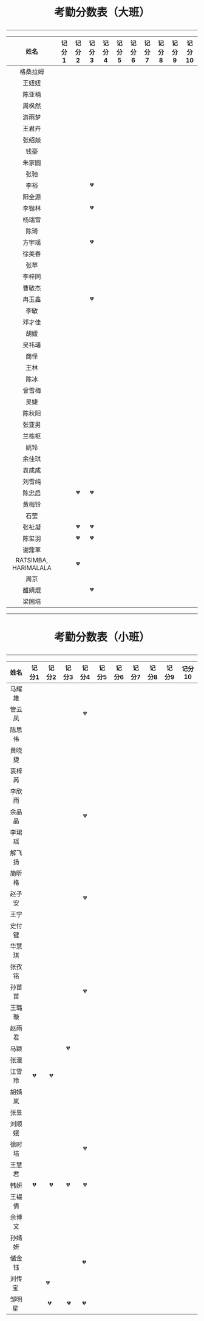 # <p align="center">考勤分数表（大班）</p>
***

|    姓名   | 记分1  | 记分2  | 记分3  | 记分4  | 记分5  | 记分6  | 记分7  | 记分8  | 记分9   | 记分10   |
| :---: | :--: | :--: | :--: | :--: | :--: | :--: | :--: | :--: | :--: | ---- |
|   格桑拉姆  |    |      |      |      |      |      |      |      |      |      |
|         王妞妞          |      |      |      |      |      |      |      |      |      |      |
|         陈亚楠          |      |      |      |      |      |      |      |      |      |      |
|         周枫然          |      |      |      |      |      |      |      |      |      |      |
|         游雨梦          |      |      |      |      |      |      |      |      |      |      |
|         王君卉          |      |      |      |      |      |      |      |      |      |      |
|         张绍燚          |      |      |      |      |      |      |      |      |      |      |
|          钱豪          |      |      |      |      |      |      |      |      |      |      |
|         朱家圆          |      |      |      |      |      |      |      |      |      |      |
|          张驰          |      |      |      |      |      |      |      |      |      |      |
|          李裕          |      |      |   :broken_heart:   |      |      |      |      |      |      |      |
|         阳全源          |      |      |      |      |      |      |      |      |      |      |
|         李锴林          |      |      |  :broken_heart:    |      |      |      |      |      |      |      |
|         杨瑞雪          |      |      |      |      |      |      |      |      |      |      |
|          陈琦          |      |      |      |      |      |      |      |      |      |      |
|         方宇瑶          |      |      |  :broken_heart:    |      |      |      |      |      |      |      |
|         徐美春          |      |      |      |      |      |      |      |      |      |      |
|          张苹          |      |      |      |      |      |      |      |      |      |      |
|         李梓同          |      |      |      |      |      |      |      |      |      |      |
|         曹敏杰          |      |      |      |      |      |      |      |      |      |      |
|         冉玉鑫          |      |      |  :broken_heart:    |      |      |      |      |      |      |      |
|          李敏          |      |      |      |      |      |      |      |      |      |      |
|         邓才佳          |      |      |      |      |      |      |      |      |      |      |
|          胡媛          |      |      |      |      |      |      |      |      |      |      |
|         吴祎璠          |      |      |      |      |      |      |      |      |      |      |
|          商怿          |      |      |      |      |      |      |      |      |      |      |
|          王林          |      |      |      |      |      |      |      |      |      |      |
|          陈冰          |      |      |      |      |      |      |      |      |      |      |
|         曾雪梅          |      |      |      |      |      |      |      |      |      |      |
|          吴婕          |      |      |      |      |      |      |      |      |      |      |
|         陈秋阳          |      |      |      |      |      |      |      |      |      |      |
|         张亚男          |      |      |      |      |      |      |      |      |      |      |
|         兰栋枢          |      |      |      |      |      |      |      |      |      |      |
|          姚玲          |      |      |      |      |      |      |      |      |      |      |
|         余佳琪          |      |      |      |      |      |      |      |      |      |      |
|         袁成成          |      |      |      |      |      |      |      |      |      |      |
|         刘雪纯          |      |      |      |      |      |      |      |      |      |      |
|         陈忠启          |      | :broken_heart:     |  :broken_heart:    |      |      |      |      |      |      |      |
|         黄梅铃          |      |      |      |      |      |      |      |      |      |      |
|          石莹          |      |      |      |      |      |      |      |      |      |      |
|         张祉凝          |      |   :broken_heart:   |  :broken_heart:    |      |      |      |      |      |      |      |
|         陈玺羽          |      |  :broken_heart:    |  :broken_heart:    |      |      |      |      |      |      |      |
|         谢鼎革          |      |      |      |      |      |      |      |      |      |      |
| RATSIMBA, HARIMALALA |      |  :broken_heart:    |      |      |      |      |      |      |      |      |
|          周京          |      |      |      |      |      |      |      |      |      |      |
|         雒婧焜          |      |      |   :broken_heart:   |      |      |      |      |      |      |      |
|         梁国培          |      |     |      |      |      |      |      |      |      |      |

***
# <p align="center">考勤分数表（小班）</p>
***

|  姓名  | 记分1  | 记分2  | 记分3  | 记分4  | 记分5  | 记分6  | 记分7  | 记分8 |  记分9  | 记分10  |
| :---: | :--: | :--: | :--: | :--: | :--: | :--: | :--: | :--: | :--: | :--: |
| 马耀雄  |      |      |      |      |      |      |      |      |      |      |
| 管云凤  |      |      |      |   :broken_heart:   |      |      |      |      |      |      |
| 陈思伟  |      |      |      |      |      |      |      |      |      |      |
| 黄晓捷  |      |      |      |      |      |      |      |      |      |      |
| 衷梓芮  |      |      |      |      |      |      |      |      |      |      |
| 李欣雨  |      |      |      |      |      |      |      |      |      |      |
| 余晶晶  |      |      |      |   :broken_heart:   |      |      |      |      |      |      |
| 李珺瑶  |      |      |      |      |      |      |      |      |      |      |
| 解飞扬  |      |      |      |      |      |      |      |      |      |      |
| 简昕格  |      |      |      |      |      |      |      |      |      |      |
| 赵子安  |      |      |      |   :broken_heart:   |      |      |      |      |      |      |
|  王宁  |      |      |      |      |      |      |      |      |      |      |
| 史付键  |      |      |      |      |      |      |      |      |      |      |
| 华慧琪  |      |      |      |      |      |      |      |      |      |      |
| 张孜铭  |      |      |      |      |      |      |      |      |      |      |
| 孙苗苗  |      |      |      |   :broken_heart:   |      |      |      |      |      |      |
| 王璐璇  |      |      |      |      |      |      |      |      |      |      |
| 赵雨君  |      |      |      |      |      |      |      |      |      |      |
|  马颖  |      |      |  :broken_heart:    |      |      |      |      |      |      |      |
|  张漫  |      |      |      |      |      |      |      |      |      |      |
| 江雪玲  |   :broken_heart:   |  :broken_heart:    |      |      |      |      |      |      |      |      |
| 胡婧岚  |      |      |      |      |      |      |      |      |      |      |
|  张昱  |      |      |      |      |      |      |      |      |      |      |
| 刘顺娥  |      |      |      |      |      |      |      |      |      |      |
| 徐时培  |      |      |      |  :broken_heart:    |      |      |      |      |      |      |
| 王慧君  |      |      |      |      |      |      |      |      |      |      |
|  韩妍  |   :broken_heart:   |  :broken_heart:    |  :broken_heart:    |  :broken_heart:    |      |      |      |      |      |      |
| 王韫倩  |      |      |      |      |      |      |      |      |      |      |
| 余博文  |      |      |      |      |      |      |      |      |      |      |
| 孙婧妍  |      |      |      |      |      |      |      |      |      |      |
| 储金钰  |      |      |      |  :broken_heart:    |      |      |      |      |      |      |
| 刘传宝  |      | :broken_heart:    |      |      |      |      |      |      |      |      |
| 邹明星  |      | :broken_heart:    |   :broken_heart:   |  :broken_heart:    |      |      |      |      |      |      |



